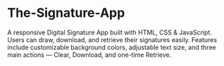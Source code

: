 # The-Signature-App
A responsive Digital Signature App built with HTML, CSS &amp; JavaScript. Users can draw, download, and retrieve their signatures easily. Features include customizable background colors, adjustable text size, and three main actions — Clear, Download, and one-time Retrieve.
